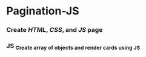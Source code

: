 # Pagination-JS

### Create _HTML_, _CSS_, and _JS_ page
### JS <sub> Create array of objects and render cards using JS </sub>
